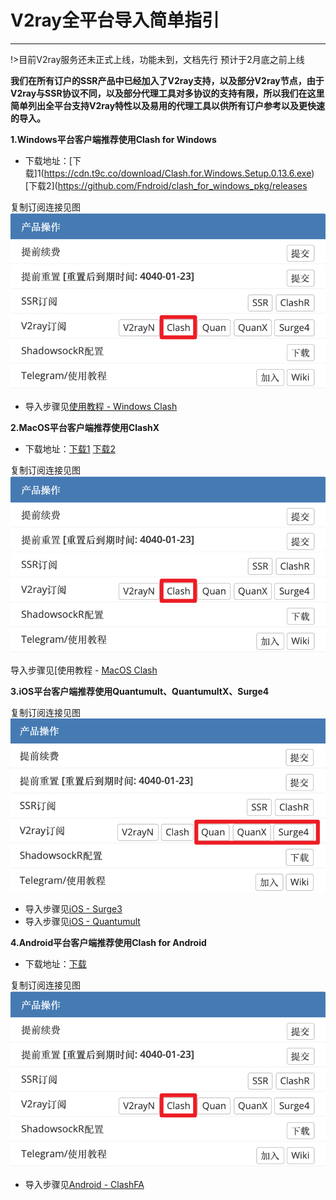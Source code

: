 # V2ray全平台导入简单指引
- - -

!>目前V2ray服务还未正式上线，功能未到，文档先行  预计于2月底之前上线

**我们在所有订户的SSR产品中已经加入了V2ray支持，以及部分V2ray节点，由于V2ray与SSR协议不同，以及部分代理工具对多协议的支持有限，所以我们在这里简单列出全平台支持V2ray特性以及易用的代理工具以供所有订户参考以及更快速的导入。**

**1.Windows平台客户端推荐使用Clash for Windows**

- 下载地址：[下载]1(https://cdn.t9c.co/download/Clash.for.Windows.Setup.0.13.6.exe) [下载2](https://github.com/Fndroid/clash_for_windows_pkg/releases

复制订阅连接见图
![](../img/v2add/clash.png)

- 导入步骤见[使用教程 - Windows Clash](/docs/clashwin)

**2.MacOS平台客户端推荐使用ClashX**

- 下载地址：[下载1](https://cdn.t9c.co/download/ClashX.dmg) [下载2](https://github.com/yichengchen/clashX/releases)

复制订阅连接见图
![](../img/v2add/clash.png)

导入步骤见[使用教程 -  [MacOS Clash](/docs/clashx)

**3.iOS平台客户端推荐使用Quantumult、QuantumultX、Surge4**

复制订阅连接见图
![](../img/v2add/ios.png)

- 导入步骤见[iOS - Surge3](/docs/ios-surge3)
- 导入步骤见[iOS - Quantumult](/docs/ios-quan)

**4.Android平台客户端推荐使用Clash for Android**

- 下载地址：[下载](https://cdn.t9c.co/download/clash1.0.32-alpha.apk)

复制订阅连接见图
![](../img/v2add/clash.png)

- 导入步骤见[Android - ClashFA](/docs/Clash-for-Android)

